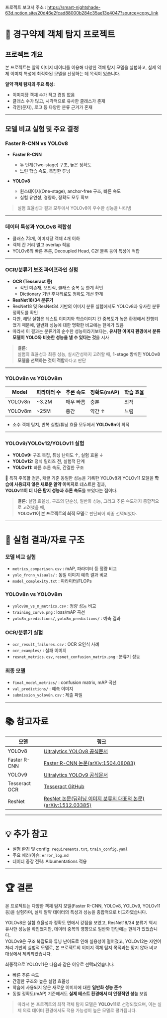 프로젝트 보고서 주소 : https://smart-nightshade-63d.notion.site/20d46e2fcad88000b284c35ae13e4047?source=copy_link

# 💊 경구약제 객체 탐지 프로젝트

## 프로젝트 개요

본 프로젝트는 알약 이미지 데이터를 이용해 다양한 객체 탐지 모델을 실험하고, 실제 약제 이미지 특성에 최적화된 모델을 선정하는 데 목적이 있습니다.

**알약 객체 탐지의 주요 특성:**
- 이미지당 객체 수가 적고 겹침 없음
- 클래스 수가 많고, 시각적으로 유사한 클래스가 존재
- 각인(문자), 로고 등 다양한 분류 근거가 혼재

---

## 모델 비교 실험 및 주요 결정

### Faster R-CNN vs YOLOv8

- **Faster R-CNN**
  - 두 단계(Two-stage) 구조, 높은 정확도
  - 느린 학습 속도, 복잡한 튜닝
      
- **YOLOv8**
  - 원스테이지(One-stage), anchor-free 구조, 빠른 속도
  - 실험 유연성, 경량화, 정확도 모두 확보

>  실험 효율성과 결과 모두에서 YOLOv8이 우수한 성능을 나타냄
---

### 데이터 특성과 YOLOv8 적합성

- 클래스 73개, 이미지당 객체 4개 이하
- 객체 간 거리 멀고 overlap 적음
- YOLOv8의 빠른 추론, Decoupled Head, C2f 블록 등이 특성에 적합

---

### OCR/분류기 보조 파이프라인 실험

- **OCR (Tesseract 등)**
  - 각인 미존재, 오인식, 클래스 중복 등 한계 확인
  - Dictionary 기반 후처리로도 정확도 개선 한계
- **ResNet18/34 분류기**
- ResNet18 및 ResNet34 기반의 이미지 분류 실험에서도 YOLOv8과 유사한 분류 정확도를 확인
- 다만, 해당 실험은 테스트 이미지와 학습이미지 간 중복도가 높은 환경에서 진행되었기 때문에, 일반화 성능에 대한 명확한 비교에는 한계가 있음
- 따라서 이 결과는 분류기의 순수한 성능이라기보다는, **유사한 이미지 환경에서 분류 모델이 YOLO와 비슷한 성능을 낼 수 있다는 것**을 시사
  

> **결론:**  
> 실험의 효율성과 최종 성능, 실시간성까지 고려할 때, **1-stage 방식인 YOLOv8 모델을 선택하는 것이 적합**하다고 판단
---

### YOLOv8n vs YOLOv8m

| Model    | 파라미터 수 | 추론 속도 | 정확도(mAP) | 학습 효율 |
|----------|-------------|-----------|-------------|-----------|
| YOLOv8n  | ~3.2M       | 매우 빠름 | 충분        | 최적      |
| YOLOv8m  | ~25M        | 중간      | 약간 ↑      | 느림      |

- 소수 객체 탐지, 반복 실험/튜닝 효율 모두에서 **YOLOv8n**이 최적

---

### YOLOv9/YOLOv12/YOLOv11 실험

- **YOLOv9:** 구조 복잡, 튜닝 난이도 ↑, 실험 효율 ↓
- **YOLOv12:** 정식 릴리즈 전, 실험적 단계
- **YOLOv11:** 빠른 추론 속도, 간결한 구조

📌 특히 주목할 점은,
캐글 기준 동일한 성능을 기록한 YOLOv8과 YOLOv11 모델을 **학습에 사용되지 않은 새로운 알약 이미지**로 테스트한 결과,  
**YOLOv11이 더 나은 탐지 성능과 추론 속도**를 보였다는 점이다.  

> **결론:**
> 실험 효율성, 구조의 단순성, 일반화 성능, 그리고 추론 속도까지 종합적으로 고려했을 때,  
> **YOLOv11이 본 프로젝트의 최적 모델**로 판단되어 최종 선택되었다.
---

# 🔎 실험 결과/자료 구조

### 모델 비교 실험
- `metrics_comparison.csv` : mAP, 파라미터 등 정량 비교
- `yolo_frcnn_visuals/` : 동일 이미지 예측 결과 비교
- `model_complexity.txt` : 파라미터/FLOPs

### YOLOv8n vs YOLOv8m
- `yolov8n_vs_m_metrics.csv` : 정량 성능 비교
- `training_curve.png` : loss/mAP 곡선
- `yolo8n_predictions/`, `yolo8m_predictions/` : 예측 결과

### OCR/분류기 실험
- `ocr_result_failures.csv` : OCR 오인식 사례
- `ocr_examples/` : 실패 이미지
- `resnet_metrics.csv`, `resnet_confusion_matrix.png` : 분류기 성능

### 최종 모델
- `final_model_metrics/` : confusion matrix, mAP 곡선
- `val_predictions/` : 예측 이미지
- `submission_yolov8n.csv` : 제출 파일

---

# 📚 참고자료

| 모델     | 링크                                         |
|----------|---------------------------------------------|
| YOLOv8   | [Ultralytics YOLOv8 공식문서](https://docs.ultralytics.com/ko/models/yolov8/)|
| Faster R-CNN | [Faster R-CNN 논문(arXiv:1504.08083)](https://arxiv.org/abs/1504.08083) |
| YOLOv9   | [Ultralytics YOLOv9 공식문서](https://docs.ultralytics.com/ko/models/yolov9/)    |
| Tesseract OCR | [Tesseract GitHub](https://github.com/tesseract-ocr/tesseract) |
| ResNet   | [ResNet 논문(딥러닝 이미지 분류의 대표적 논문)(arXiv:1512.03385)](https://arxiv.org/abs/1506.01497)    |

---

# 💡 추가 참고

- 실험 환경 및 config: `requirements.txt`, `train_config.yaml`
- 주요 에러/이슈: `error_log.md`
- 데이터 증강 전략: Albumentations 적용

---

# 🏆 결론

본 프로젝트는 다양한 객체 탐지 모델(Faster R-CNN, YOLOv8, YOLOv9, YOLOv11 등)을 실험하며, 실제 알약 데이터의 특성과 성능을 종합적으로 비교하였습니다.

YOLOv8은 실험 효율성과 정확도 면에서 강점을 보였고, ResNet18/34 분류기 역시 유사한 성능을 확인했지만, 데이터 중복의 영향으로 일반화 판단에는 한계가 있었습니다.  
YOLOv9은 구조 복잡도와 튜닝 난이도로 인해 실용성이 떨어졌고, YOLOv12는 자연어 처리 기반의 실험적 모델로, 본 프로젝트의 이미지 객체 탐지 목적과는 맞지 않아 비교 대상에서 제외되었습니다.

최종적으로 YOLOv11은 다음과 같은 이유로 선택되었습니다:

- 빠른 추론 속도
- 간결한 구조와 높은 실험 효율성
- 학습에 사용되지 않은 새로운 이미지에 대한 **일반화 성능 준수**
- 동일 정확도(mAP) 기준에서도 **실제 테스트 환경에서 더 안정적인 성능** 보임

> 따라서 본 프로젝트의 최적 객체 탐지 모델은 **YOLOv11**로 선정되었으며, 이는 실제 의료 데이터 환경에서도 적용 가능성이 높은 모델로 평가됩니다.
